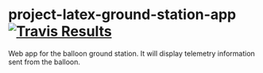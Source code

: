 project-latex-ground-station-app [![Travis Results](https://travis-ci.org/DanGorst/project-latex-ground-station-app.svg?branch=master)](https://travis-ci.org/DanGorst/project-latex-ground-station-app)  
================================

Web app for the balloon ground station. It will display telemetry information sent from the balloon.
